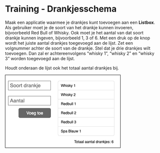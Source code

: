 # Training - Drankjesschema

Maak een applicatie waarmee je drankjes kunt toevoegen aan een **Listbox**. Als gebruiker moet je de soort van het drankje kunnen invoeren, bijvoorbeeld Red Bull of Whisky. Ook moet je het aantal van dat soort drankje kunnen ingeven, bijvoorbeeld 1, 3 of 6. Met een druk op de knop wordt het juiste aantal drankjes toegevoegd aan de lijst. Zet een volgnummer achter de soort van de drankje. Stel dat je drie drankjes wilt toevoegen. Dan zal er achtereenvolgens “whisky 1”, “whisky 2” en “whisky 3” worden toegevoegd aan de lijst. 

Houdt onderaan de lijst ook het totaal aantal drankjes bij.

![Userinterface](figures/Drankjesschema-ui.png)

